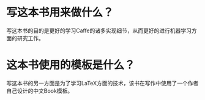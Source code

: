 # 写这本书用来做什么？
写这本书的目的是更好的学习Caffe的诸多实现细节，从而更好的进行机器学习方面的研究工作。

# 这本书使用的模板是什么？
写这本书的另一方面是为了学习LaTeX方面的技术，该书在写作中使用了一个作者自己设计的中文Book模板。


